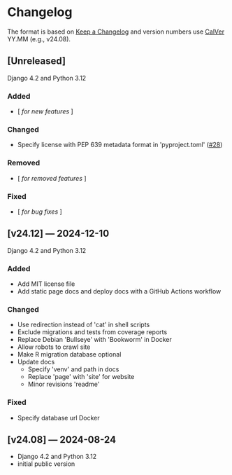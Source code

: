 # Changelog

The format is based on [Keep a Changelog](https://keepachangelog.com/en/1.1.0/)
and version numbers use
[CalVer](https://calver.org/#when-to-use-calver) YY.MM (e.g., v24.08).

## [Unreleased]

Django 4.2 and Python 3.12

### Added

- [ _for new features_ ]

### Changed

- Specify license with PEP 639 metadata format in 'pyproject.toml'
  ([#28](https://github.com/hdigital/parlgov-web/pull/28))

### Removed

- [ _for removed features_ ]

### Fixed

- [ _for bug fixes_ ]

## [v24.12] — 2024-12-10

Django 4.2 and Python 3.12

### Added

- Add MIT license file
- Add static page docs and deploy docs with a GitHub Actions workflow

### Changed

- Use redirection instead of 'cat' in shell scripts
- Exclude migrations and tests from coverage reports
- Replace Debian 'Bullseye' with 'Bookworm' in Docker
- Allow robots to crawl site
- Make R migration database optional
- Update docs
  - Specify 'venv' and path in docs
  - Replace 'page' with 'site' for website
  - Minor revisions 'readme'

### Fixed

- Specify database url Docker

## [v24.08] — 2024-08-24

- Django 4.2 and Python 3.12
- initial public version
